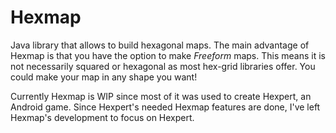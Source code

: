 # Hexmap
Java library that allows to build hexagonal maps. 
The main advantage of Hexmap is that you have the option to make *Freeform* maps. This means it is not necessarily squared or hexagonal as most hex-grid libraries offer. You could make your map in any shape you want!

Currently Hexmap is WIP since most of it was used to create Hexpert, an Android game. Since Hexpert's needed Hexmap features are done, I've left Hexmap's development to focus on Hexpert.
